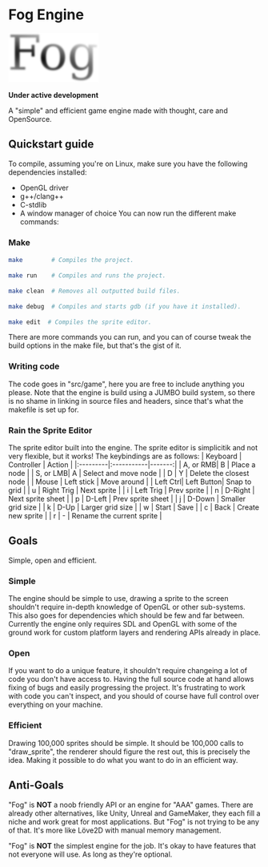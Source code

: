 # Fog Engine

![Fog Engine Logo](misc/fog-logo.png)

**Under active development**

A "simple" and efficient game engine made with thought, care and OpenSource.

## Quickstart guide
To compile, assuming you're on Linux, make sure you have the following
dependencies installed:
 - OpenGL driver
 - g++/clang++
 - C-stdlib
 - A window manager of choice
You can now run the different make commands:

### Make
```bash
make        # Compiles the project.
```
```bash
make run    # Compiles and runs the project.
```
```bash
make clean  # Removes all outputted build files.
```
```bash
make debug  # Compiles and starts gdb (if you have it installed).
```
```bash
make edit  # Compiles the sprite editor.
```

There are more commands you can run, and you can of course tweak the
build options in the make file, but that's the gist of it.

### Writing code
The code goes in "src/game", here you are free to include anything you
please. Note that the engine is build using a JUMBO build system,
so there is no shame in linking in source files and headers, since
that's what the makefile is set up for.

### Rain the Sprite Editor
The sprite editor built into the engine. The sprite editor is simplicitik and not very flexible,
but it works! The keybindings are as follows:
| Keyboard | Controller | Action |
|:---------|:-----------|-------:|
| A, or RMB| B          | Place a node |
| S, or LMB| A          | Select and move node |
| D        | Y          | Delete the closest node |
| Mouse    | Left stick | Move around |
| Left Ctrl| Left Button| Snap to grid |
| u        | Right Trig | Next sprite |
| i        | Left Trig  | Prev sprite |
| n        | D-Right    | Next sprite sheet |
| p        | D-Left     | Prev sprite sheet |
| j        | D-Down     | Smaller grid size |
| k        | D-Up       | Larger grid size |
| w        | Start      | Save |
| c        | Back       | Create new sprite |
| r        | -          | Rename the current sprite |

## Goals
Simple, open and efficient.

### Simple
The engine should be simple to use, drawing a sprite to the
screen shouldn't require in-depth knowledge of OpenGL or other
sub-systems. This also goes for dependencies which should be
few and far between. Currently the engine only requires SDL and
OpenGL with some of the ground work for custom platform layers
and rendering APIs already in place.

### Open
If you want to do a unique feature, it shouldn't require changeing
a lot of code you don't have access to. Having the full source code
at hand allows fixing of bugs and easily progressing the project.
It's frustrating to work with code you can't inspect, and you should
of course have full control over everything on your machine.

### Efficient
Drawing 100,000 sprites should be simple. It should be 100,000 calls
to "draw_sprite", the renderer should figure the rest out, this is
precisely the idea. Making it possible to do what you want to do in an
efficient way.

## Anti-Goals
"Fog" is **NOT** a noob friendly API or an engine for "AAA" games.
There are already other alternatives, like Unity, Unreal and GameMaker,
they each fill a niche and work great for most applications. But "Fog"
is not trying to be any of that. It's more like Löve2D with manual memory
management.

"Fog" is **NOT** the simplest engine for the job. It's okay to have features
that not everyone will use. As long as they're optional.

